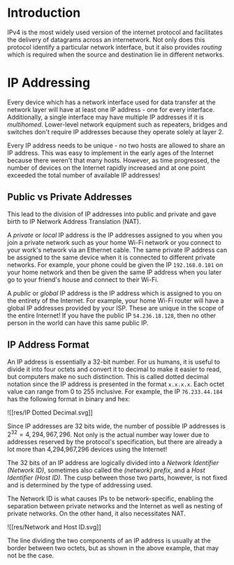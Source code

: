# Introduction

IPv4 is the most widely used version of the internet protocol and facilitates the delivery of datagrams across an internetwork. Not only does this protocol identify a particular network interface, but it also provides *routing* which is required when the source and destination lie in different networks.

# IP Addressing

Every device which has a network interface used for data transfer at the network layer will have at least one IP address - one for every interface. Additionally, a single interface may have multiple IP addresses if it is *multihomed*. Lower-level network equipment such as repeaters, bridges and switches don't require IP addresses because they operate solely at layer 2. 

Every IP address needs to be unique - no two hosts are allowed to share an IP address. This was easy to implement in the early ages of the Internet because there weren't that many hosts. However, as time progressed, the number of devices on the Internet rapidly increased and at one point exceeded the total number of available IP addresses!

## Public vs Private Addresses

This lead to the division of IP addresses into public and private and gave birth to IP Network Address Translation (NAT).

A *private* or *local* IP address is the IP addresses assigned to you when you join a private network such as your home Wi-Fi network or you connect to your work's network via an Ethernet cable. The same private IP address can be assigned to the same device when it is connected to different private networks. For example, your phone could be given the IP `192.168.0.101` on your home network and then be given the same IP address when you later go to your friend's house and connect to their Wi-Fi.

A *public* or *global* IP address is the IP address which is assigned to you on the entirety of the Internet. For example, your home Wi-Fi router will have a global IP addresses provided by your ISP. These are unique in the scope of the entire Internet! If you have the public IP `54.236.18.128`, then no other person in the world can have this same public IP.

## IP Address Format
An IP address is essentially a 32-bit number. For us humans, it is useful to divide it into four octets and convert it to decimal to make it easier to read, but computers make no such distinction. This is called dotted decimal notation since the IP address is presented in the format `x.x.x.x`. Each octet value can range from 0 to 255 inclusive. For example, the IP `76.233.44.184` has the following format in binary and hex:

![[res/IP Dotted Decimal.svg]]

Since IP addresses are 32 bits wide, the number of possible IP addresses is $2^{32} = 4,294,967,296$. Not only is the actual number way lower due to addresses reserved by the protocol's specification, but there are already a lot more than 4,294,967,296 devices using the Internet!

The 32 bits of an IP address are logically divided into a *Network Identifier (Network ID)*, sometimes also called the *(network) prefix*, and a *Host Identifier (Host ID)*. The cusp between those two parts, however, is not fixed and is determined by the type of addressing used. 

The Network ID is what causes IPs to be network-specific, enabling the separation between private networks and the Internet as well as nesting of private networks. On the other hand, it also necessitates NAT.

![[res/Network and Host ID.svg]]

The line dividing the two components of an IP address is usually at the border between two octets, but as shown in the above example, that may not be the case.
